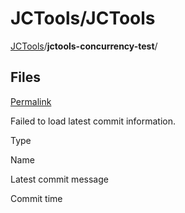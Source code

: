 # JCTools/JCTools

[JCTools](https://github.com/JCTools/JCTools)/**jctools-concurrency-test**/

## Files <a id="files"></a>

 [Permalink](https://github.com/JCTools/JCTools/tree/66e6cbc9b88e1440a597c803b7df9bd1d60219f6/jctools-concurrency-test)

 Failed to load latest commit information.

Type

Name

Latest commit message

Commit time

